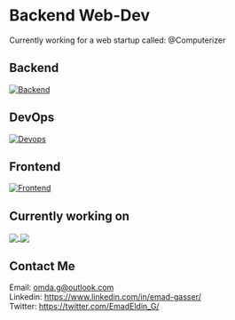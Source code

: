 # Backend Web-Dev
Currently working for a web startup called: @Computerizer




## Backend   
[![Backend](https://skillicons.dev/icons?i=python,django,postgres,nginx)](https://skillicons.dev)

## DevOps   
[![Devops](https://skillicons.dev/icons?i=docker,git,selenium)](https://skillicons.dev) 


## Frontend   
[![Frontend](https://skillicons.dev/icons?i=html,css,js,bootstrap)](https://skillicons.dev) 

## Currently working on
<a href="https://github.com/Emad-Eldin-G/Amazon-Selenium-Web-Scraper">
  <img align="center" src="https://github-readme-stats.vercel.app/api/pin/?username=Emad-Eldin-G&repo=Amazon-Selenium-Web-Scraper&theme=vue-dark" />
</a>
<a href="https://github.com/Emad-Eldin-G/Cars-Heaven">
  <img align="center" src="https://github-readme-stats.vercel.app/api/pin/?username=Emad-Eldin-G&repo=Cars-Heaven&theme=vue-dark" />
</a>

## Contact Me

Email: <omda.g@outlook.com>  
Linkedin: <https://www.linkedin.com/in/emad-gasser/>  
Twitter: <https://twitter.com/EmadEldin_G/>



